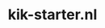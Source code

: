 ---
layout: post
title:  "kik-starter.nl"
internal_url:  "/data/kik-starter.nl.html"
categories: dutchgov
---